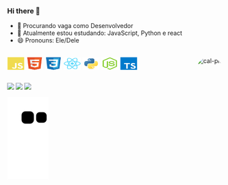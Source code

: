 ### Hi there 👋

- 🔭 Procurando vaga como Desenvolvedor
- 🌱 Atualmente estou estudando: JavaScript, Python e react
- 😄 Pronouns: Ele/Dele


<div style="display: inline_block"><br>
  <img align="center" alt="cal-Js" height="30" width="40" src="https://raw.githubusercontent.com/devicons/devicon/master/icons/javascript/javascript-plain.svg">
  <img align="center" alt="cal-HTML" height="30" width="40" src="https://raw.githubusercontent.com/devicons/devicon/master/icons/html5/html5-original.svg">
  <img align="center" alt="cal-CSS" height="30" width="40" src="https://raw.githubusercontent.com/devicons/devicon/master/icons/css3/css3-original.svg">
  <img align="center" alt="cal-React" height="30" width="40" src="https://raw.githubusercontent.com/devicons/devicon/master/icons/react/react-original.svg">
  <img align="center" alt="cal-Python" height="30" width="40" src="https://raw.githubusercontent.com/devicons/devicon/master/icons/python/python-original.svg">
  <img align="center" alt="cal-NodeJs" height="30" width="40" src="https://raw.githubusercontent.com/devicons/devicon/master/icons/nodejs/nodejs-original.svg">
  <img align="center" alt="cal-TypeScript" height="30" width="40" src="https://raw.githubusercontent.com/devicons/devicon/master/icons/typescript/typescript-original.svg">
  <img align="right" alt="cal-pic" height="150" style="border-radius:50px;" src="https://cdn.discordapp.com/attachments/825160936821358664/952321561807958057/download20220306184106.png">
</div>
  
  ##
  
  <div> 
  <a href="https://www.instagram.com/calvinscarin/" target="_blank"><img src="https://img.shields.io/badge/-Instagram-%23E4405F?style=for-the-badge&logo=instagram&logoColor=white" target="_blank"></a>
  <a href = "mailto:calvinsoares17@gmail.com"><img src="https://img.shields.io/badge/-Gmail-%23333?style=for-the-badge&logo=gmail&logoColor=white" target="_blank"></a>
  <a href="https://www.linkedin.com/in/calvin-soares-74b862203/" target="_blank"><img src="https://img.shields.io/badge/-LinkedIn-%230077B5?style=for-the-badge&logo=linkedin&logoColor=white" target="_blank"></a> 
 
  ![Snake animation](https://github.com/CalvinSoares/CalvinSoares/blob/output/github-contribution-grid-snake.svg)
 
</div>
